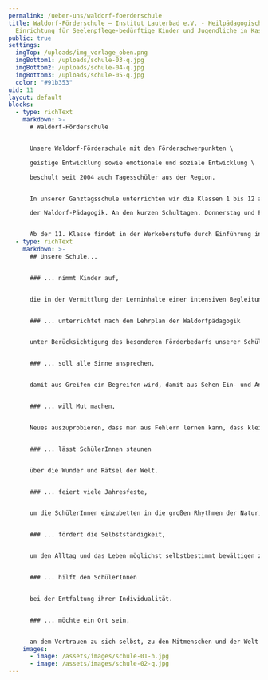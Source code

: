 ```yaml
---
permalink: /ueber-uns/waldorf-foerderschule
title: Waldorf-Förderschule – Institut Lauterbad e.V. - Heilpädagogische
  Einrichtung für Seelenpflege-bedürftige Kinder und Jugendliche in Kassel
public: true
settings:
  imgTop: /uploads/img_vorlage_oben.png
  imgBottom1: /uploads/schule-03-q.jpg
  imgBottom2: /uploads/schule-04-q.jpg
  imgBottom3: /uploads/schule-05-q.jpg
  color: "#91b353"
uid: 11
layout: default
blocks:
  - type: richText
    markdown: >-
      # Waldorf-Förderschule


      Unsere Waldorf-Förderschule mit den Förderschwerpunkten \

      geistige Entwicklung sowie emotionale und soziale Entwicklung \

      beschult seit 2004 auch Tagesschüler aus der Region.


      In unserer Ganztagsschule unterrichten wir die Klassen 1 bis 12 auf Grundlage 

      der Waldorf-Pädagogik. An den kurzen Schultagen, Donnerstag und Freitag, bieten wir eine Nachmittagsbetreuung für Tagesschüler bis 15.30 Uhr an.


      Ab der 11. Klasse findet in der Werkoberstufe durch Einführung in diverse handwerkliche Arbeitsbereiche sowie durch interne und externe Praktika eine Vorbereitung für die Arbeit in Integrationsbetrieben, in Werkstätten für behinderte Menschen und in Einzelfällen auch für den ersten Arbeitsmarkt statt.
  - type: richText
    markdown: >-
      ## Unsere Schule...


      ### ... nimmt Kinder auf, 


      die in der Vermittlung der Lerninhalte einer intensiven Begleitung und eines anschaulichen, lebendigen Unterrichts bedürfen. Sie ist anerkannt als Förderschule mit den Förderschwerpunkten geistige Entwicklung sowie emotionale und soziale Entwicklung.


      ### ... unterrichtet nach dem Lehrplan der Waldorfpädagogik


      unter Berücksichtigung des besonderen Förderbedarfs unserer SchülerInnen.


      ### ... soll alle Sinne ansprechen,


      damit aus Greifen ein Begreifen wird, damit aus Sehen Ein- und Ansichten werden, damit durch Hören, Riechen, Schmecken die Welt verinnerlicht wird.


      ### ... will Mut machen,


      Neues auszuprobieren, dass man aus Fehlern lernen kann, dass kleine Schritte viel bewirken, dass man auch hoch hinauf klettern darf und kann.


      ### ... lässt SchülerInnen staunen


      über die Wunder und Rätsel der Welt.


      ### ... feiert viele Jahresfeste,


      um die SchülerInnen einzubetten in die großen Rhythmen der Natur, um durch religiöse Erlebnisse seelischen Halt zu geben.


      ### ... fördert die Selbstständigkeit,


      um den Alltag und das Leben möglichst selbstbestimmt bewältigen zu können.


      ### ... hilft den SchülerInnen


      bei der Entfaltung ihrer Individualität.


      ### ... möchte ein Ort sein,


      an dem Vertrauen zu sich selbst, zu den Mitmenschen und der Welt entsteht.
    images:
      - image: /assets/images/schule-01-h.jpg
      - image: /assets/images/schule-02-q.jpg
---
```

